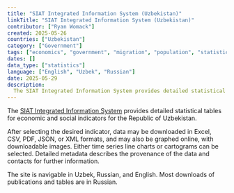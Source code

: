 ```yaml
---
title: "SIAT Integrated Information System (Uzbekistan)"
linkTitle: "SIAT Integrated Information System (Uzbekistan)"
contributor: ["Ryan Womack"]
created: 2025-05-26
countries: ["Uzbekistan"]
category: ["Government"]
tags: ["economics", "government", "migration", "population", "statistics"]
dates: []
data_type: ["statistics"]
language: ["English", "Uzbek", "Russian"]
date: 2025-05-29
description: 
  The SIAT Integrated Information System provides detailed statistical tables for economic and social indicators for the Republic of Uzbekistan.
---
```


The [SIAT Integrated Information System](https://siat.stat.uz) provides detailed statistical tables for economic and social indicators for the Republic of Uzbekistan.

After selecting the desired indicator, data may be downloaded in Excel, CSV, PDF, JSON, or XML formats, and may also be graphed online, with downloadable images.  Either time series line charts or cartograms can be selected. Detailed metadata describes the provenance of the data and contacts for further information.

The site is navigable in Uzbek, Russian, and English. Most downloads of publications and tables are in Russian.

